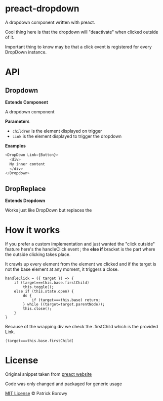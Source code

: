 # preact-dropdown

A dropdown component written with preact.

Cool thing here is that the dropdown will "deactivate" when clicked outside of it.

Important thing to know may be that a click event is registered for every DropDown instance.

# API

<!-- Generated by documentation.js. Update this documentation by updating the source code. -->

## Dropdown

**Extends Component**

A dropdown component

**Parameters**

- `children`  is the element displayed on trigger
- `Link`  is the element displayed to trigger the dropdown

**Examples**

```javascript
<DropDown Link={Button}>
  <div>
  My inner content
  </div>
</Dropdown>
```

## DropReplace

**Extends Dropdown**

Works just like DropDown but replaces the <Link>

# How it works

If you prefer a custom implementation and just wanted the "click outside" feature here's the handleClick event ; the **else if** bracket is the part where the outside clicking takes place.

It crawls up every element from the element we clicked and if the target is not the base element at any moment, it triggers a close. 

    handleClick = ({ target }) => {
        if (target===this.base.firstChild)
            this.toggle();
        else if (this.state.open) {
            do {
                if (target===this.base) return;
            } while ((target=target.parentNode));
            this.close();
        }
    }

Because of the wrapping div we check the .firstChild which is the provided Link.

    (target===this.base.firstChild) 

# License

Original snippet taken from [preact website](https://github.com/preactjs/preact-www/blob/master/src/components/header/index.js#L64)

Code was only changed and packaged for generic usage

[MIT License](https://oss.ninja/mit/krzepah) © Patrick Borowy
